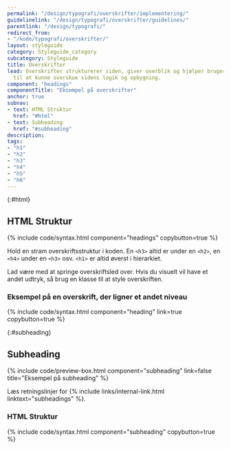 ```yaml
---
permalink: "/design/typografi/overskrifter/implementering/"
guidelinelink: "/design/typografi/overskrifter/guidelines/"
parentlink: "/design/typografi/"
redirect_from:
- "/kode/typografi/overskrifter/"
layout: styleguide
category: Styleguide_category
subcategory: Styleguide
title: Overskrifter
lead: Overskrifter strukturerer siden, giver overblik og hjælper brugeren og skærmlæseren
  til at kunne overskue sidens logik og opbygning.
component: "headings"
componentTitle: "Eksempel på overskrifter"
anchor: true
subnav:
- text: HTML Struktur
  href: "#html"
- text: Subheading
  href: "#subheading"
description:
tags:
- "h1"
- "h2"
- "h3"
- "h4"
- "h5"
- "h6"
---
```


{:#html}
## HTML Struktur

{% include code/syntax.html component="headings" copybutton=true %}

Hold en stram overskriftsstruktur i koden. En `<h3>` altid er under en `<h2>`, en `<h4>` under en `<h3>` osv. `<h1>` er altid øverst i hierarkiet.  

Lad være med at springe overskriftsled over. Hvis du visuelt vil have et andet udtryk, så brug en klasse til at style overskriften.

### Eksempel på en overskrift, der ligner et andet niveau

{% include code/syntax.html component="heading" link=true copybutton=true %}

{:#subheading}
## Subheading

{% include code/preview-box.html component="subheading" link=false title="Eksempel på subheading" %}

Læs retningslinjer for {% include links/internal-link.html linktext="subheadings" %}.

### HTML Struktur

{% include code/syntax.html component="subheading" copybutton=true %}
